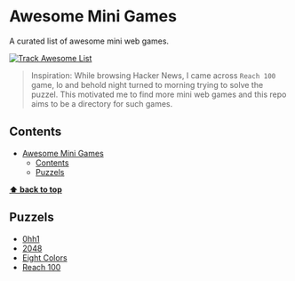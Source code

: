 # Awesome Mini Games
A curated list of awesome mini web games.

[![Track Awesome List](https://www.trackawesomelist.com/badge.svg)](https://www.trackawesomelist.com/skatiyar/awesome-mini-games/)

> Inspiration: While browsing Hacker News, I came across `Reach 100` game, lo and behold night turned to morning trying to solve the puzzel. This motivated me to find more mini web games and this repo aims to be a directory for such games.

## Contents

- [Awesome Mini Games](#awesome-mini-games)
  - [Contents](#contents)
  - [Puzzels](#puzzels)

**[⬆ back to top](#contents)**

## Puzzels

- [0hh1](https://0hh1.com)
- [2048](https://play2048.co/)
- [Eight Colors](https://eightcolors.net)
- [Reach 100](https://reach-100.com)

